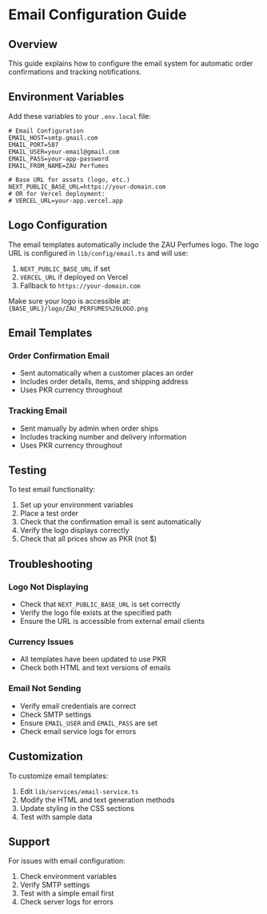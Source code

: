 # Email Configuration Guide

## Overview
This guide explains how to configure the email system for automatic order confirmations and tracking notifications.

## Environment Variables

Add these variables to your `.env.local` file:

```env
# Email Configuration
EMAIL_HOST=smtp.gmail.com
EMAIL_PORT=587
EMAIL_USER=your-email@gmail.com
EMAIL_PASS=your-app-password
EMAIL_FROM_NAME=ZAU Perfumes

# Base URL for assets (logo, etc.)
NEXT_PUBLIC_BASE_URL=https://your-domain.com
# OR for Vercel deployment:
# VERCEL_URL=your-app.vercel.app
```

## Logo Configuration

The email templates automatically include the ZAU Perfumes logo. The logo URL is configured in `lib/config/email.ts` and will use:

1. `NEXT_PUBLIC_BASE_URL` if set
2. `VERCEL_URL` if deployed on Vercel
3. Fallback to `https://your-domain.com`

Make sure your logo is accessible at: `{BASE_URL}/logo/ZAU_PERFUMES%20LOGO.png`

## Email Templates

### Order Confirmation Email
- Sent automatically when a customer places an order
- Includes order details, items, and shipping address
- Uses PKR currency throughout

### Tracking Email
- Sent manually by admin when order ships
- Includes tracking number and delivery information
- Uses PKR currency throughout

## Testing

To test email functionality:

1. Set up your environment variables
2. Place a test order
3. Check that the confirmation email is sent automatically
4. Verify the logo displays correctly
5. Check that all prices show as PKR (not $)

## Troubleshooting

### Logo Not Displaying
- Check that `NEXT_PUBLIC_BASE_URL` is set correctly
- Verify the logo file exists at the specified path
- Ensure the URL is accessible from external email clients

### Currency Issues
- All templates have been updated to use PKR
- Check both HTML and text versions of emails

### Email Not Sending
- Verify email credentials are correct
- Check SMTP settings
- Ensure `EMAIL_USER` and `EMAIL_PASS` are set
- Check email service logs for errors

## Customization

To customize email templates:

1. Edit `lib/services/email-service.ts`
2. Modify the HTML and text generation methods
3. Update styling in the CSS sections
4. Test with sample data

## Support

For issues with email configuration:
1. Check environment variables
2. Verify SMTP settings
3. Test with a simple email first
4. Check server logs for errors
